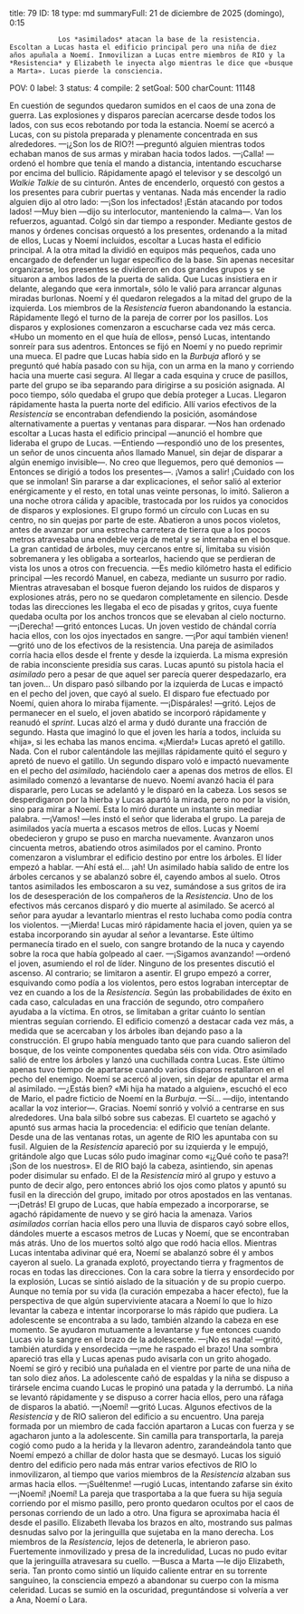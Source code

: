 title:          79
ID:             18
type:           md
summaryFull:    21 de diciembre de 2025 (domingo), 0:15
                
                Los *asimilados* atacan la base de la resistencia. Escoltan a Lucas hasta el edificio principal pero una niña de diez años apuñala a Noemí. Inmovilizan a Lucas entre miembros de RIO y la *Resistencia* y Elizabeth le inyecta algo mientras le dice que «busque a Marta». Lucas pierde la consciencia.
POV:            0
label:          3
status:         4
compile:        2
setGoal:        500
charCount:      11148


En cuestión de segundos quedaron sumidos en el caos de una zona de guerra. Las explosiones y disparos parecían acercarse desde todos los lados, con sus ecos rebotando por toda la estancia.
Noemí se acercó a Lucas, con su pistola preparada y plenamente concentrada en sus alrededores.
—¡¿Son los de RIO?! —preguntó alguien mientras todos echaban manos de sus armas y miraban hacia todos lados.
—¡Calla! —ordenó el hombre que tenía el mando a distancia, intentando escucharse por encima del bullicio. Rápidamente apagó el televisor y se descolgó un *Walkie Talkie* de su cinturón. Antes de encenderlo, orquestó con gestos a los presentes para cubrir puertas y ventanas.
Nada más encender la radio alguien dijo al otro lado:
—¡Son los infectados! ¡Están atacando por todos lados!
—Muy bien —dijo su interlocutor, manteniendo la calma—. Van los refuerzos, aguantad.
Colgó sin dar tiempo a responder.
Mediante gestos de manos y órdenes concisas orquestó a los presentes, ordenando a la mitad de ellos, Lucas y Noemí incluidos, escoltar a Lucas hasta el edificio principal. A la otra mitad la dividió en equipos más pequeños, cada uno encargado de defender un lugar específico de la base.
Sin apenas necesitar organizarse, los presentes se dividieron en dos grandes grupos y se situaron a ambos lados de la puerta de salida.
Que Lucas insistiera en ir delante, alegando que «era inmortal», sólo le valió para arrancar algunas miradas burlonas. Noemí y él quedaron relegados a la mitad del grupo de la izquierda.
Los miembros de la *Resistencia* fueron abandonando la estancia. Rápidamente llegó el turno de la pareja de correr por los pasillos. Los disparos y explosiones comenzaron a escucharse cada vez más cerca.
«Hubo un momento en el que huía de ellos», pensó Lucas, intentando sonreír para sus adentros. Entonces se fijó en Noemí y no puedo reprimir una mueca. El padre que Lucas había sido en la *Burbuja* afloró y se preguntó qué había pasado con su hija, con un arma en la mano y corriendo hacia una muerte casi segura.
Al llegar a cada esquina y cruce de pasillos, parte del grupo se iba separando para dirigirse a su posición asignada. Al poco tiempo, sólo quedaba el grupo que debía proteger a Lucas.
Llegaron rápidamente hasta la puerta norte del edificio. Allí varios efectivos de la *Resistencia* se encontraban defendiendo la posición, asomándose alternativamente a puertas y ventanas para disparar.
—Nos han ordenado escoltar a Lucas hasta el edificio principal —anunció el hombre que lideraba el grupo de Lucas.
—Entiendo —respondió uno de los presentes, un señor de unos cincuenta años llamado Manuel, sin dejar de disparar a algún enemigo invisible—. No creo que lleguemos, pero qué demonios —Entonces se dirigió a todos los presentes—. ¡Vamos a salir! ¡Cuidado con los que se inmolan!
Sin pararse a dar explicaciones, el señor salió al exterior enérgicamente y el resto, en total unas veinte personas, lo imitó.
Salieron a una noche otrora cálida y apacible, trastocada por los ruidos ya conocidos de disparos y explosiones.
El grupo formó un círculo con Lucas en su centro, no sin quejas por parte de este. Abatieron a unos pocos violetos, antes de avanzar por una estrecha carretera de tierra que a los pocos metros atravesaba una endeble verja de metal y se internaba en el bosque.
La gran cantidad de árboles, muy cercanos entre sí, limitaba su visión sobremanera y les obligaba a sortearlos, haciendo que se perdieran de vista los unos a otros con frecuencia.
—Es medio kilómetro hasta el edificio principal —les recordó Manuel, en cabeza, mediante un susurro por radio.
Mientras atravesaban el bosque fueron dejando los ruidos de disparos y explosiones atrás, pero no se quedaron completamente en silencio. Desde todas las direcciones les llegaba el eco de pisadas y gritos, cuya fuente quedaba oculta por los anchos troncos que se elevaban al cielo nocturno.
—¡Derecha! —gritó entonces Lucas.
Un joven vestido de chándal corría hacia ellos, con los ojos inyectados en sangre.
—¡Por aquí también vienen! —gritó uno de los efectivos de la resistencia.
Una pareja de asimilados corría hacia ellos desde el frente y desde la izquierda. La misma expresión de rabia inconsciente presidía sus caras.
Lucas apuntó su pistola hacia el *asimilado* pero a pesar de que aquel ser parecía querer despedazarlo, era tan joven...
Un disparo pasó silbando por la izquierda de Lucas e impactó en el pecho del joven, que cayó al suelo. El disparo fue efectuado por Noemí, quien ahora lo miraba fijamente.
—¡Dispárales! —gritó.
Lejos de permanecer en el suelo, el joven abatido se incorporó rápidamente y reanudó el *sprint*.
Lucas alzó el arma y dudó durante una fracción de segundo. Hasta que imaginó lo que el joven les haría a todos, incluida su «hija», si les echaba las manos encima.
«¡Mierda!»
Lucas apretó el gatillo.
Nada.
Con el rubor calentándole las mejillas rápidamente quitó el seguro y apretó de nuevo el gatillo.
Un segundo disparo voló e impactó nuevamente en el pecho del *asimilado*, haciéndolo caer a apenas dos metros de ellos.
El asimilado comenzó a levantarse de nuevo. Noemí avanzó hacia él para dispararle, pero Lucas se adelantó y le disparó en la cabeza. Los sesos se desperdigaron por la hierba y Lucas apartó la mirada, pero no por la visión, sino para mirar a Noemí.
Esta lo miró durante un instante sin mediar palabra.
—¡Vamos! —les instó el señor que lideraba el grupo.
La pareja de asimilados yacía muerta a escasos metros de ellos. Lucas y Noemí obedecieron y grupo se puso en marcha nuevamente.
Avanzaron unos cincuenta metros, abatiendo otros asimilados por el camino. Pronto comenzaron a vislumbrar el edificio destino por entre los árboles.
El líder empezó a hablar.
—Ahí está el... ¡ah!
Un asimilado había salido de entre los árboles cercanos y se abalanzó sobre él, cayendo ambos al suelo.
Otros tantos asimilados les emboscaron a su vez, sumándose a sus gritos de ira los de desesperación de los compañeros de la *Resistencia*.
Uno de los efectivos más cercanos disparó y dio muerte al asimilado. Se acercó al señor para ayudar a levantarlo mientras el resto luchaba como podía contra los violentos.
—¡Mierda!
Lucas miró rápidamente hacia el joven, quien ya se estaba incorporando sin ayudar al señor a levantarse. Este último permanecía tirado en el suelo, con sangre brotando de la nuca y cayendo sobre la roca que había golpeado al caer.
—¡Sigamos avanzando! —ordenó el joven, asumiendo el rol de líder. Ninguno de los presentes discutió el ascenso. Al contrario; se limitaron a asentir.
El grupo empezó a correr, esquivando como podía a los violentos, pero estos lograban interceptar de vez en cuando a los de la *Resistencia*. Según las probabilidades de éxito en cada caso, calculadas en una fracción de segundo, otro compañero ayudaba a la víctima. En otros, se limitaban a gritar cuánto lo sentían mientras seguían corriendo.
El edificio comenzó a destacar cada vez más, a medida que se acercaban y los árboles iban dejando paso a la construcción.
El grupo había menguado tanto que para cuando salieron del bosque, de los veinte componentes quedaba séis con vida.
Otro asimilado salió de entre los árboles y lanzó una cuchillada contra Lucas. Este último apenas tuvo tiempo de apartarse cuando varios disparos restallaron en el pecho del enemigo.
Noemí se acercó al joven, sin dejar de apuntar el arma al asimilado.
—¿Estás bien?
«Mi hija ha matado a alguien», escuchó el eco de Mario, el padre ficticio de Noemí en la *Burbuja*.
—Sí... —dijo, intentando acallar la voz interior—. Gracias.
Noemí sonrió y volvió a centrarse en sus alrededores.
Una bala silbó sobre sus cabezas. El cuarteto se agachó y apuntó sus armas hacia la procedencia: el edificio que tenían delante.
Desde una de las ventanas rotas, un agente de RIO les apuntaba con su fusil.
Alguien de la *Resistencia* apareció por su izquierda y le empujó, gritándole algo que Lucas sólo pudo imaginar como «¡¿Qué coño te pasa?! ¡Son de los nuestros».
El de RIO bajó la cabeza, asintiendo, sin apenas poder disimular su enfado.
El de la *Resistencia* miró al grupo y estuvo a punto de decir algo, pero entonces abrió los ojos como platos y apuntó su fusil en la dirección del grupo, imitado por otros apostados en las ventanas.
—¡Detrás!
El grupo de Lucas, que había empezado a incorporarse, se agachó rápidamente de nuevo y se giró hacia la amenaza.
Varios *asimilados* corrían hacia ellos pero una lluvia de disparos cayó sobre ellos, dándoles muerte a escasos metros de Lucas y Noemí, que se encontraban más atrás.
Uno de los muertos soltó algo que rodó hacia ellos. Mientras Lucas intentaba adivinar qué era, Noemí se abalanzó sobre él y ambos cayeron al suelo.
La granada explotó, proyectando tierra y fragmentos de rocas en todas las direcciones. Con la cara sobre la tierra y ensordecido por la explosión, Lucas se sintió aislado de la  situación y de su propio cuerpo. Aunque no temía por su vida (la curación empezaba a hacer efecto), fue la perspectiva de que algún superviviente atacara a Noemí lo que lo hizo levantar la cabeza e intentar incorporarse lo más rápido que pudiera.
La adolescente se encontraba a su lado, también alzando la cabeza en ese momento. Se ayudaron mutuamente a levantarse y fue entonces cuando Lucas vio la sangre en el brazo de la adolescente.
—¡No es nada! —gritó, también aturdida y ensordecida —¡me he raspado el brazo!
Una sombra apareció tras ella y Lucas apenas pudo avisarla con un grito ahogado.
Noemí se giró y recibió una puñalada en el vientre por parte de una niña de tan solo diez años. La adolescente cañó de espaldas y la niña se dispuso a tirársele encima cuando Lucas le propinó una patada y la derrumbó. La niña se levantó rápidamente y se dispuso a correr hacia ellos, pero una ráfaga de disparos la abatió.
—¡Noemí! —gritó Lucas.
Algunos efectivos de la *Resistencia* y de RIO salieron del edificio a su encuentro. Una pareja formada por un miembro de cada facción apartaron a Lucas con fuerza y se agacharon junto a la adolescente.
Sin camilla para transportarla, la pareja cogió como pudo a la herida y la llevaron adentro, zarandeándola tanto que Noemí empezó a chillar de dolor hasta que se desmayó.
Lucas los siguió dentro del edificio pero nada más entrar varios efectivos de RIO lo inmovilizaron, al tiempo que varios miembros de la *Resistencia* alzaban sus armas hacia ellos.
—¡Suéltenme! —rugió Lucas, intentando zafarse sin éxito —¡Noemí! ¡Noemí!
La pareja que trasportaba a la que fuera su hija seguía corriendo por el mismo pasillo, pero pronto quedaron ocultos por el caos de personas corriendo de un lado a otro.
Una figura se aproximaba hacia él desde el pasillo. Elizabeth llevaba los brazos en alto, mostrando sus palmas desnudas salvo por la jeringuilla que sujetaba en la mano derecha.
Los miembros de la *Resistencia*, lejos de detenerla, le abrieron paso.
Fuertemente inmovilizado y presa de la incredulidad, Lucas no pudo evitar que la jeringuilla atravesara su cuello.
—Busca a Marta —le dijo Elizabeth, seria.
Tan pronto como sintió un líquido caliente entrar en su torrente sanguíneo, la consciencia empezó a abandonar su cuerpo con la misma celeridad.
Lucas se sumió en la oscuridad, preguntándose si volvería a ver a Ana, Noemí o Lara.